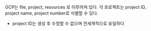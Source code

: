 GCP는 file, project, resources 로 이루어져 있다.
각 프로젝트는 project ID, project name, project number로 식별할 수 있다.
- project ID는 생성 후 수정할 수 없으며 전세계적으로 유일하다
